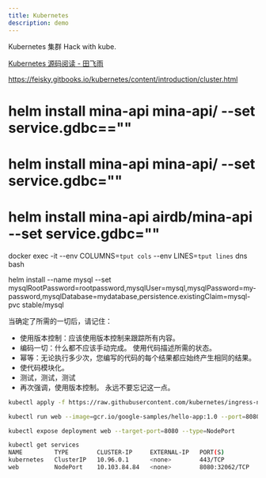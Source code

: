 ```yaml
---
title: Kubernetes
description: demo
---
```


Kubernetes 集群 Hack with kube.

[Kubernetes 源码阅读 - 田飞雨](https://blog.tianfeiyu.com/source-code-reading-notes/kubernetes/)

<https://feisky.gitbooks.io/kubernetes/content/introduction/cluster.html>

# helm install mina-api mina-api/ --set service.gdbc==""

# helm install mina-api mina-api/ --set service.gdbc=""

# helm install mina-api airdb/mina-api --set service.gdbc=""

docker exec -it --env COLUMNS=`tput cols` --env LINES=`tput lines`  dns bash

helm install --name mysql --set mysqlRootPassword=rootpassword,mysqlUser=mysql,mysqlPassword=my-password,mysqlDatabase=mydatabase,persistence.existingClaim=mysql-pvc stable/mysql

当确定了所需的一切后，请记住：

* 使用版本控制：应该使用版本控制来跟踪所有内容。
* 编码一切：什么都不应该手动完成。 使用代码描述所需的状态。
* 幂等：无论执行多少次，您编写的代码的每个结果都应始终产生相同的结果。
* 使代码模块化。
* 测试，测试，测试
* 再次强调，使用版本控制。 永远不要忘记这一点。

```bash
kubectl apply -f https://raw.githubusercontent.com/kubernetes/ingress-nginx/master/deploy/static/provider/cloud-generic.yaml

kubectl run web --image=gcr.io/google-samples/hello-app:1.0 --port=8080

kubectl expose deployment web --target-port=8080 --type=NodePort

kubectl get services
NAME         TYPE        CLUSTER-IP     EXTERNAL-IP   PORT(S)          AGE
kubernetes   ClusterIP   10.96.0.1      <none>        443/TCP          114d
web          NodePort    10.103.84.84   <none>        8080:32062/TCP   24m
```

